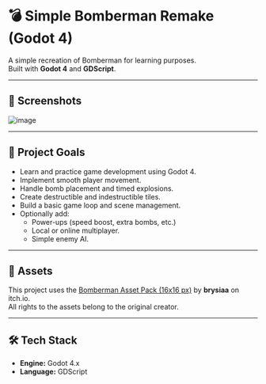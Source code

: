 # 💣 Simple Bomberman Remake (Godot 4)

A simple recreation of Bomberman for learning purposes.  
Built with **Godot 4** and **GDScript**.

---

## 📸 Screenshots

![image](https://github.com/user-attachments/assets/42fa000c-186c-46da-b943-67a9c5845e30)


---
## 🎯 Project Goals

- Learn and practice game development using Godot 4.
- Implement smooth player movement.
- Handle bomb placement and timed explosions.
- Create destructible and indestructible tiles.
- Build a basic game loop and scene management.
- Optionally add:
  - Power-ups (speed boost, extra bombs, etc.)
  - Local or online multiplayer.
  - Simple enemy AI.

---

## 🎨 Assets

This project uses the [Bomberman Asset Pack (16x16 px)](https://brysiaa.itch.io/bomberman-asset-pack-1616-px) by **brysiaa** on itch.io.  
All rights to the assets belong to the original creator.

---

## 🛠️ Tech Stack

- **Engine:** Godot 4.x
- **Language:** GDScript
